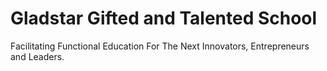 # Gladstar Gifted and Talented School
Facilitating Functional Education For The Next Innovators, Entrepreneurs and Leaders.





